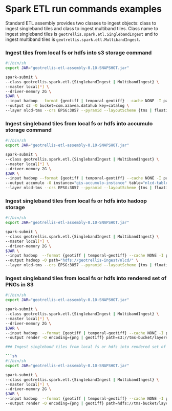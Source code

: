 # Spark ETL run commands examples

Standard ETL assembly provides two classes to ingest objects: class to ingest singleband tiles and class to ingest multiband tiles.
Class name to ingest singleband tiles is `geotrellis.spark.etl.SinglebandIngest` and to ingest multiband tiles is `geotrellis.spark.etl.MultibandIngest`.

### Ingest tiles from local fs or hdfs into s3 storage command

```sh
#!/bin/sh
export JAR="geotrellis-etl-assembly-0.10-SNAPSHOT.jar"

spark-submit \
--class geotrellis.spark.etl.{SinglebandIngest | MultibandIngest} \
--master local[*] \
--driver-memory 2G \
$JAR \
--input hadoop --format {geotiff | temporal-geotiff} --cache NONE -I path="file:///Data/nlcd/tiles" \
--output s3 -O bucket=com.azavea.datahub key=catalog \
--layer nlcd-tms --crs EPSG:3857 --pyramid --layoutScheme {tms | floating}
```

### Ingest singleband tiles from local fs or hdfs into accumulo storage command

```sh
#!/bin/sh
export JAR="geotrellis-etl-assembly-0.10-SNAPSHOT.jar"

spark-submit \
--class geotrellis.spark.etl.{SinglebandIngest | MultibandIngest} \
--master local[*] \
--driver-memory 2G \
$JAR \
--input hadoop --format {geotiff | temporal-geotiff} --cache NONE -I path="file:///Data/nlcd/tiles" \
--output accumulo -O instance="gis-accumulo-instance" table="nlcd-table" user="root" password="password" zookeeper="zoo1:2181,zoo2:2181,zoo3:2181" \
--layer nlcd-tms --crs EPSG:3857 --pyramid --layoutScheme {tms | floating}
```

### Ingest singleband tiles from local fs or hdfs into hadoop storage

```sh
#!/bin/sh
export JAR="geotrellis-etl-assembly-0.10-SNAPSHOT.jar"

spark-submit \
--class geotrellis.spark.etl.{SinglebandIngest | MultibandIngest} \
--master local[*] \
--driver-memory 2G \
$JAR \
--input hadoop  --format {geotiff | temporal-geotiff} --cache NONE -I path="file:///Data/nlcd/tiles" \
--output hadoop -O path="hdfs://geotrellis-ingest/nlcd/" \
--layer nlcd-tms --crs EPSG:3857 --pyramid --layoutScheme {tms | floating}
```

### Ingest singleband tiles from local fs or hdfs into rendered set of PNGs in S3

```sh
#!/bin/sh
export JAR="geotrellis-etl-assembly-0.10-SNAPSHOT.jar"

spark-submit \
--class geotrellis.spark.etl.{SinglebandIngest | MultibandIngest} \
--master local[*] \
--driver-memory 2G \
$JAR \
--input hadoop  --format {geotiff | temporal-geotiff} --cache NONE -I path="file:///Data/nlcd/tiles" \
--output render -O encoding={png | geotiff} path=s3://tms-bucket/layers/{name}/{z}-{x}-{y}.png \

### Ingest singleband tiles from local fs or hdfs into rendered set of PNGs in hdfs or local fs

```sh
#!/bin/sh
export JAR="geotrellis-etl-assembly-0.10-SNAPSHOT.jar"

spark-submit \
--class geotrellis.spark.etl.{SinglebandIngest | MultibandIngest} \
--master local[*] \
--driver-memory 2G \
$JAR \
--input hadoop  --format {geotiff | temporal-geotiff} --cache NONE -I path="file:///Data/nlcd/tiles" \
--output render -O encoding={png | geotiff} path=hdfs://tms-bucket/layers/{name}/{z}-{x}-{y}.png \
